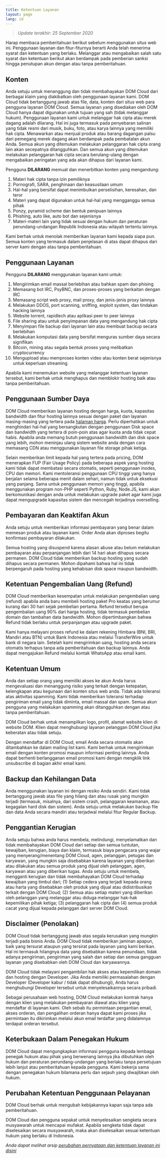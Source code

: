 ```yaml
---
title: Ketentuan Layanan
layout: page
lang: id
---
```


> *Update terakhir: 25 September 2020*

Harap membaca pemberitahuan berikut sebelum menggunakan situs web ini. Penggunaan layanan dan fitur-fiturnya berarti Anda telah menerima syarat dan ketentuan yang berlaku. Melanggar atau mengabaikan salah satu syarat dan ketentuan berikut akan berdampak pada pemberian sanksi hingga penutupan akun dengan atau tanpa pemberitahuan.

## Konten

Anda setuju untuk menanggung dan tidak membahayakan DOM Cloud dari berbagai klaim yang diakibatkan oleh penggunaan layanan kami. DOM Cloud tidak bertanggung jawab atas file, data, konten dari situs web para pengguna layanan DOM Cloud. Semua layanan yang disediakan oleh DOM Cloud hanya dapat digunakan untuk tujuan yang sah (tidak melanggar hukum). Penggunaan layanan kami untuk melanggar hak cipta atau merek dagang adalah dilarang. Hal ini juga termasuk pada penyebaran salinan yang tidak resmi dari musik, buku, foto, atau karya lainnya yang memiliki hak cipta. Menawarkan atau menjual produk atau barang dagangan palsu dari pemegang merek dagang akan berdampak pada pembatalan akun Anda. Semua akun yang ditemukan melakukan pelanggaran hak cipta orang lain akan secepatnya ditangguhkan. Dan semua akun yang ditemukan melakukan pelanggaran hak cipta secara berulang-ulang dengan mengabaikan peringatan yang ada akan dihapus dari layanan kami.

Pengguna **DILARANG** memuat dan menerbitkan konten yang mengandung:

1. Materi hak cipta tanpa izin pemiliknya
2. Pornografi, SARA, penghinaan dan keasusilaan umum
3. Hal-hal yang bersifat dapat menimbulkan perselisihan, keresahan, dan teror
4. Materi yang dapat digunakan untuk hal-hal yang mengganggu semua pihak
5. Ponzy, pyramid scheme dan bentuk penipuan lainnya
6. Phishing, auto like, auto bot dan sejenisnya
7. Materi-materi lain yang tidak sesuai dengan hukum dan peraturan perundang-undangan Republik Indonesia atau wilayah tertentu lainnya.

Kami berhak untuk menolak memberikan layanan kami kepada siapa pun. Semua konten yang termasuk dalam penjelasan di atas dapat dihapus dari server kami dengan atau tanpa pemberitahuan.

## Penggunaan Layanan

Pengguna **DILARANG** menggunakan layanan kami untuk:

1. Mengirimkan email massal berlebihan atau bahkan spam dan phising
2. Memasang bot IRC, PsyBNC, dan proses-proses yang berkaitan dengan IRC
3. Memasang script web proxy, mail proxy, dan jenis-jenis proxy lainnya
4. Melakukan DDOS, port scanning, sniffing, exploit system, dan tindakan hacking lainnya
5. Website torrent, rapidlech atau aplikasi peer to peer lainnya
6. File sharing atau untuk penyimpanan data yang mengandung hak cipta
7. Menyimpan file backup dari layanan lain atau membuat backup secara berlebihan
8. Melakukan komputasi data yang bersifat menguras sumber daya secara signifikan
9. Bitcoin, mining atau segala bentuk proses yang melibatkan cryptocurrency
10. Mengupload atau memproses konten video atau konten berat sejenisnya untuk keperluan streaming

Apabila kami menemukan website yang melanggar ketentuan layanan tersebut, kami berhak untuk menghapus dan memblokir hosting baik atau tanpa pemberitahuan.

## Penggunaan Sumber Daya

DOM Cloud memberikan layanan hosting dengan harga, kuota, kapasitas bandwidth dan fitur hosting lainnya sesuai dengan paket dan layanan masing-masing yang tertera pada [halaman harga](/price). Perlu diperhatikan untuk menghindari hal-hal yang bersangkutan dengan penggunaan Disk space dan bandwidth yang tertera di poin-poin atas agar kuota anda tidak cepat habis. Apabila anda memang butuh penggunaan bandwidth dan disk space yang lebih, mohon meninjau ulang sistem website anda dengan cara memasang CDN atau menggunakan layanan file storage pihak ketiga.

Selain memberikan limit kepada hal yang tertera pada pricing, DOM menerapkan FUP (Fair Usage Policy) pada beberapa aspek yang hosting kami tidak dapat membatasi secara otomatis, seperti penggunaan inodes, CPU dan memori. Kami mentoleransi penggunaan CPU tinggi yang hanya berjalan selama beberapa menit dalam sehari, namun tidak untuk eksekusi yang panjang. Sama untuk penggunaan memori yang tinggi, apabila menggunakan program non-PHP seperti Python, Ruby, Node.JS, kami akan berkomunikasi dengan anda untuk melakukan upgrade paket agar kami juga dapat mengupgrade kapasitas sistem dan mencegah terjadinya overselling.


## Pembayaran dan Keaktifan Akun

Anda setuju untuk memberikan informasi pembayaran yang benar dalam memesan produk atau layanan kami. Order Anda akan diproses begitu konfirmasi pembayaran dilakukan.

Semua hosting yang disuspend karena alasan abuse atau belum melakukan pembayaran atau perpanjangan lebih dari 14 hari akan dihapus secara permanen. DOM Cloud tidak memberikan backup hosting yang sudah dihapus secara permanen. Mohon dipahami bahwa hal ini tidak berpengaruh pada hosting yang kehabisan disk space maupun bandwidth.

## Ketentuan Pengembalian Uang (Refund)

DOM Cloud memberikan kesempatan untuk melakukan pengembalian uang (refund) apabila anda baru membeli hosting paket Pro keatas yang berumur kurang dari 30 hari sejak pembelian pertama. Refund tersebut berupa pengembalian uang 90% dari harga hosting, tidak termasuk pembelian domain dan tambahan data bandwidth. Mohon dipertimbangkan bahwa Refund tidak berlaku untuk perpanjangan atau upgrade paket.

Kami hanya melayani proses refund ke dalam rekening Himbara (BNI, BRI, Mandiri atau BTN) untuk Bank Indonesia atau melalui TransferWire untuk bank di negara lain. Setelah kami mengirimkan uang, hosting anda secara otomatis terhapus tanpa ada pemberitahuan dan backup lainnya. Anda dapat mengajukan Refund melalui kontak WhatsApp atau email kami.

## Ketentuan Umum

Anda dan setiap orang yang memiliki akses ke akun Anda harus mengevaluasi dan menanggung risiko yang terkait dengan ketepatan, kelengkapan atau kegunaan dari konten situs web anda.
Tidak ada toleransi atas aktivitas spamming. Kami tidak memberikan toleransi terhadap pengiriman email yang tidak diminta, email massal dan spam. Semua akun pengguna yang melakukan spamming akan ditangguhkan dengan atau tanpa pemberitahuan.

DOM Cloud berhak untuk menampilkan logo, profil, alamat website klien di website DOM. Klien dapat menghubungi layanan pelanggan DOM Cloud jika keberatan atau tidak setuju.

Dengan mendaftar di DOM Cloud, email Anda secara otomatis akan ditambahkan ke dalam mailing list kami. Kami berhak untuk mengirimkan email dengan konten promosi maupun informasi penting lainnya. Anda dapat berhenti berlangganan email promosi kami dengan mengklik link unsubscribe di bagian akhir email kami.

## Backup dan Kehilangan Data

Anda menggunakan layanan ini dengan resiko Anda sendiri. Kami tidak bertanggung jawab atas file yang hilang dan atau rusak yang mungkin terjadi (termasuk, misalnya, dari sistem crash, pelanggaran keamanan, atau kegagalan hard disk dan sistem). Anda setuju untuk melakukan backup file dan data Anda secara mandiri atau terjadwal melalui fitur Regular Backup.

## Penggantian Kerugian

Anda setuju bahwa anda harus membela, melindungi, menyelamatkan dan tidak membahayakan DOM Cloud dari setiap dan semua tuntutan, kewajiban, kerugian, biaya dan klaim, termasuk biaya pengacara yang wajar yang menyerang/menentang DOM Cloud, agen, pelanggan, petugas dan karyawan, yang mungkin saja disebabkan karena layanan yang diberikan atau dilakukan atau semua produk yang dijual oleh pelanggan, agen, karyawan atau yang diberikan tugas. Anda setuju untuk membela, mengganti kerugian dan tidak membahayakan DOM Cloud terhadap kewajiban yang timbul dari; (1) Setiap cedera yang terjadi kepada orang atau harta yang disebabkan oleh produk yang dijual atau didistribusikan terkait dengan DOM Cloud; (2) Semua atau setiap materi yang diberikan oleh pelanggan yang melanggar atau diduga melanggar hak-hak kepemilikan pihak ketiga; (3) pelanggaran hak cipta dan (4) semua produk cacat yang dijual kepada pelanggan dari server DOM Cloud.

## Disclaimer (Penolakan)

DOM Cloud tidak bertanggung jawab atas segala kerusakan yang mungkin terjadi pada bisnis Anda. DOM Cloud tidak memberikan jaminan apapun, baik yang tersurat ataupun yang tersirat pada layanan yang kami berikan. Hal ini termasuk hilangnya data yang disebabkan karena penundaan, tidak adanya pengiriman, pengiriman yang salah dan setiap dan semua gangguan layanan yang disebabkan oleh DOM Cloud dan karyawannya.

DOM Cloud tidak melayani pengambilan hak akses atau kepemilikan domain dan hosting dengan Developer. Jika Anda memiliki permasalahan dengan Developer (Developer kabur / tidak dapat dihubungi), Anda harus menghubungi Developer tersebut untuk menyelesaikannya secara pribadi.

Sebagai perusahaan web hosting, DOM Cloud melakukan kontrak hanya dengan klien yang melakukan pembayaran diawal atau klien yang mendaftar di layanan kami. Oleh sebab itu permintaan pergantian email, akses orderan, dan pengalihan orderan hanya dapat kami proses jika permintaan itu dikirimkan melalui akun email terdaftar yang didalamnya terdapat orderan tersebut.

## Keterbukaan Dalam Penegakan Hukum

DOM Cloud dapat mengungkapkan informasi pengguna kepada lembaga penegak hukum atau pihak yang berwenang lainnya jika dibutuhkan oleh hukum dan peraturan perundang-undangan yang berlaku tanpa persetujuan lebih lanjut atau pemberitahuan kepada pengguna. Kami bekerja sama dengan penegakan hukum bilamana perlu dan sejauh yang diwajibkan oleh hukum.

## Perubahan Ketentuan Penggunaan Pelayanan

DOM Cloud berhak untuk mengubah kebijakannya kapan saja tanpa ada pemberitahuan.

DOM Cloud dan pengguna sepakat untuk menyelesaikan sengketa secara musyawarah untuk mencapai mufakat. Apabila sengketa tidak dapat diselesaikan secara musyawarah, maka akan diselesaikan sesuai ketentuan hukum yang berlaku di Indonesia.

*Anda dapat melihat arsip [perubahan pernyataan dan ketentuan layanan ini disini](https://github.com/domcloud/dom-site/commits/master/service.md)*